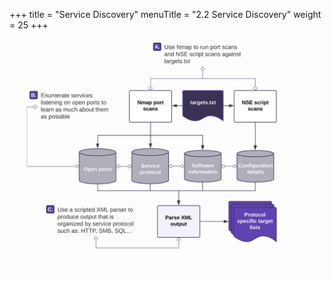 +++
title = "Service Discovery"
menuTitle = "2.2 Service Discovery"
weight = 25
+++

![](./service-disco.png)
